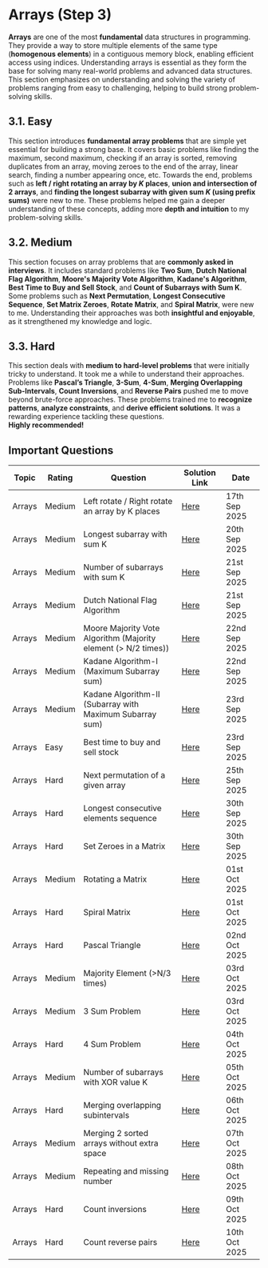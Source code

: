 # Arrays (Step 3)

**Arrays** are one of the most **fundamental** data structures in programming. They provide a way to store multiple elements of the same type (**homogenous elements**) in a contiguous memory block, enabling efficient access using indices. Understanding arrays is essential as they form the base for solving many real-world problems and advanced data structures. This section emphasizes on understanding and solving the variety of problems ranging from easy to challenging, helping to build strong problem-solving skills.

## 3.1. Easy

This section introduces **fundamental array problems** that are simple yet essential for building a strong base. It covers basic problems like finding the maximum, second maximum, checking if an array is sorted, removing duplicates from an array, moving zeroes to the end of the array, linear search, finding a number appearing once, etc. Towards the end, problems such as **left / right rotating an array by _K_ places**, **union and intersection of 2 arrays**, and **finding the longest subarray with given sum _K_ (using prefix sums)** were new to me. These problems helped me gain a deeper understanding of these concepts, adding more **depth and intuition** to my problem-solving skills.

## 3.2. Medium

This section focuses on array problems that are **commonly asked in interviews**. It includes standard problems like **Two Sum**, **Dutch National Flag Algorithm**, **Moore's Majority Vote Algorithm**, **Kadane's Algorithm**, **Best Time to Buy and Sell Stock**, and **Count of Subarrays with Sum K**. Some problems such as **Next Permutation**, **Longest Consecutive Sequence**, **Set Matrix Zeroes**, **Rotate Matrix**, and **Spiral Matrix**, were new to me. Understanding their approaches was both **insightful and enjoyable**, as it strengthened my knowledge and logic.

## 3.3. Hard

This section deals with **medium to hard-level problems** that were initially tricky to understand. It took me a while to understand their approaches. Problems like **Pascal’s Triangle**, **3-Sum**, **4-Sum**, **Merging Overlapping Sub-Intervals**, **Count Inversions**, and **Reverse Pairs** pushed me to move beyond brute-force approaches. These problems trained me to **recognize patterns**, **analyze constraints**, and **derive efficient solutions**. It was a rewarding experience tackling these questions.  
**Highly recommended!**

## Important Questions

| Topic  | Rating | Question                                                         | Solution Link                     | Date          |
| ------ | ------ | ---------------------------------------------------------------- | --------------------------------- | ------------- |
| Arrays | Medium | Left rotate / Right rotate an array by K places                  | [Here](./lec1/Arrays6.java)       | 17th Sep 2025 |  
| Arrays | Medium | Longest subarray with sum K                                      | [Here](./lec1/Arrays13and14.java) | 20th Sep 2025 |  
| Arrays | Medium | Number of subarrays with sum K                                   | [Here](./lec2/Arrays14.java)      | 21st Sep 2025 |  
| Arrays | Medium | Dutch National Flag Algorithm                                    | [Here](./lec2/Arrays2.java)       | 21st Sep 2025 |  
| Arrays | Medium | Moore Majority Vote Algorithm (Majority element (> N/2 times))   | [Here](./lec2/Arrays3.java)       | 22nd Sep 2025 | 
| Arrays | Medium | Kadane Algorithm-I (Maximum Subarray sum)                        | [Here](./lec2/Arrays4.java)       | 22nd Sep 2025 | 
| Arrays | Medium | Kadane Algorithm-II (Subarray with Maximum Subarray sum)         | [Here](./lec2/Arrays5.java)       | 23rd Sep 2025 | 
| Arrays | Easy   | Best time to buy and sell stock                                  | [Here](./lec2/Arrays6.java)       | 23rd Sep 2025 | 
| Arrays | Hard   | Next permutation of a given array                                | [Here](./lec2/Arrays8.java)       | 25th Sep 2025 | 
| Arrays | Hard   | Longest consecutive elements sequence                            | [Here](./lec2/Arrays10.java)      | 30th Sep 2025 | 
| Arrays | Hard   | Set Zeroes in a Matrix                                           | [Here](./lec2/Arrays11.java)      | 30th Sep 2025 | 
| Arrays | Medium | Rotating a Matrix                                                | [Here](./lec2/Arrays12.java)      | 01st Oct 2025 | 
| Arrays | Hard   | Spiral Matrix                                                    | [Here](./lec2/Arrays13.java)      | 01st Oct 2025 | 
| Arrays | Hard   | Pascal Triangle                                                  | [Here](./lec3/Arrays1.java)       | 02nd Oct 2025 |
| Arrays | Medium | Majority Element (>N/3 times)                                    | [Here](./lec3/Arrays2.java)       | 03rd Oct 2025 | 
| Arrays | Medium | 3 Sum Problem                                                    | [Here](./lec3/Arrays3.java)       | 03rd Oct 2025 |
| Arrays | Hard   | 4 Sum Problem                                                    | [Here](./lec3/Arrays4.java)       | 04th Oct 2025 | 
| Arrays | Medium | Number of subarrays with XOR value K                             | [Here](./lec3/Arrays6.java)       | 05th Oct 2025 | 
| Arrays | Hard   | Merging overlapping subintervals                                 | [Here](./lec3/Arrays7.java)       | 06th Oct 2025 |
| Arrays | Medium | Merging 2 sorted arrays without extra space                      | [Here](./lec3/Arrays8.java)       | 07th Oct 2025 |
| Arrays | Medium | Repeating and missing number                                     | [Here](./lec3/Arrays9.java)       | 08th Oct 2025 |
| Arrays | Hard   | Count inversions                                                 | [Here](./lec3/Arrays10.java)      | 09th Oct 2025 |
| Arrays | Hard   | Count reverse pairs                                              | [Here](./lec3/Arrays11.java)      | 10th Oct 2025 |
